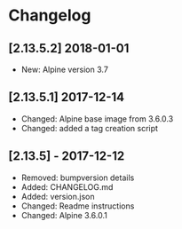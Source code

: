 # Changelog


## [2.13.5.2] 2018-01-01

* New: Alpine version 3.7

## [2.13.5.1] 2017-12-14

* Changed: Alpine base image from 3.6.0.3
* Changed: added a tag creation script

## [2.13.5] - 2017-12-12

* Removed: bumpversion details
* Added: CHANGELOG.md
* Added: version.json
* Changed: Readme instructions
* Changed: Alpine 3.6.0.1
